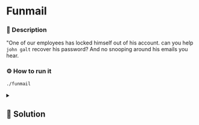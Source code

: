 # Funmail

### 📄 Description
"One of our employees has locked himself out of his account. can you help `john galt` recover his password? 
And no snooping around his emails you hear.

### ⚙ How to run it
```bash
./funmail
```

<details>
    <summary>
        <h2>🔑 Solution</h2>
    </summary>
Using ida, we can see all the input the console requires:
- username: `john galt`
- password: `this-password-is-a-secret-to-everyone`

and we can easly obtain the flag.

<h3> 🚩 Flag </h3>

```plaine
TUCTF{d0n7_h4rdc0d3_p455w0rd5}
```
</details>